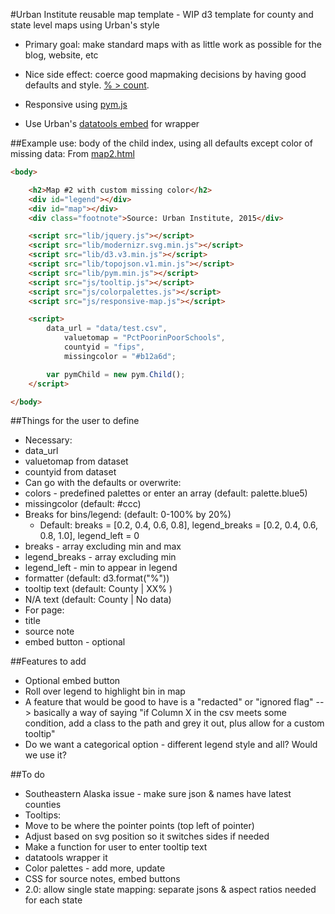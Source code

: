 #Urban Institute reusable map template - WIP
d3 template for county and state level maps using Urban's style
* Primary goal: make standard maps with as little work as possible for the blog, website, etc
* Nice side effect: coerce good mapmaking decisions by having good defaults and style. [% > count](https://xkcd.com/1138/).

* Responsive using [pym.js](https://github.com/nprapps/pym.js)
* Use Urban's [datatools embed](https://github.com/UrbanInstitute/datatools-embed) for wrapper

##Example use: body of the child index, using all defaults except color of missing data:
From [map2.html](/map2.html)
```html
<body>

    <h2>Map #2 with custom missing color</h2>
    <div id="legend"></div>
    <div id="map"></div>
    <div class="footnote">Source: Urban Institute, 2015</div>

    <script src="lib/jquery.js"></script>
    <script src="lib/modernizr.svg.min.js"></script>
    <script src="lib/d3.v3.min.js"></script>
    <script src="lib/topojson.v1.min.js"></script>
    <script src="lib/pym.min.js"></script>
    <script src="js/tooltip.js"></script>
    <script src="js/colorpalettes.js"></script>
    <script src="js/responsive-map.js"></script>

    <script>
        data_url = "data/test.csv",
            valuetomap = "PctPoorinPoorSchools",
            countyid = "fips",
            missingcolor = "#b12a6d";

        var pymChild = new pym.Child();
    </script>

</body>
```

##Things for the user to define
* Necessary:
 * data_url
 * valuetomap from dataset
 * countyid from dataset
* Can go with the defaults or overwrite:
 * colors - predefined palettes or enter an array (default: palette.blue5)
 * missingcolor (default: #ccc)
 * Breaks for bins/legend: (default: 0-100% by 20%)
    * Default: breaks = [0.2, 0.4, 0.6, 0.8], legend_breaks = [0.2, 0.4, 0.6, 0.8, 1.0], legend_left = 0
 * breaks - array excluding min and max
 * legend_breaks - array excluding min
 * legend_left - min to appear in legend
 * formatter (default: d3.format("%"))
 * tooltip text (default: County | XX% )
 * N/A text (default: County | No data)
* For page:
 * title
 * source note
 * embed button - optional

##Features to add
* Optional embed button
* Roll over legend to highlight bin in map
* A feature that would be good to have is a "redacted" or "ignored flag" --> basically a way of saying "if Column X in the csv meets some condition, add a class to the path and grey it out, plus allow for a custom tooltip"
* Do we want a categorical option - different legend style and all? Would we use it?

##To do
* Southeastern Alaska issue - make sure json & names have latest counties
* Tooltips:
 * Move to be where the pointer points (top left of pointer)
 * Adjust based on svg position so it switches sides if needed
 * Make a function for user to enter tooltip text
* datatools wrapper it
* Color palettes - add more, update
* CSS for source notes, embed buttons
* 2.0: allow single state mapping: separate jsons & aspect ratios needed for each state
